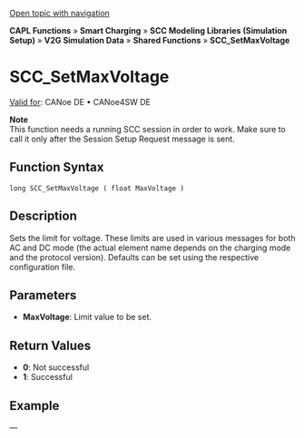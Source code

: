 [Open topic with navigation](../../../../../CANoeDEFamily.htm#Topics/CAPLFunctions/SmartCharging/Functions/CAPLfunctionSCCSetMaxVoltage.md)

**CAPL Functions** » **Smart Charging** » **SCC Modeling Libraries (Simulation Setup)** » **V2G Simulation Data** » **Shared Functions** » **SCC_SetMaxVoltage**

# SCC_SetMaxVoltage

[Valid for](../../../Shared/FeatureAvailability.md):  CANoe DE • CANoe4SW DE

**Note**  
This function needs a running SCC session in order to work. Make sure to call it only after the Session Setup Request message is sent.

## Function Syntax

`long SCC_SetMaxVoltage ( float MaxVoltage )`

## Description

Sets the limit for voltage. These limits are used in various messages for both AC and DC mode (the actual element name depends on the charging mode and the protocol version). Defaults can be set using the respective configuration file.

## Parameters

- **MaxVoltage**: Limit value to be set.

## Return Values

- **0**: Not successful
- **1**: Successful

## Example

—
